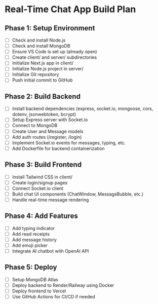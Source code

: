 # Real-Time Chat App Build Plan

## Phase 1: Setup Environment
- [ ] Check and install Node.js
- [ ] Check and install MongoDB
- [ ] Ensure VS Code is set up (already open)
- [ ] Create client/ and server/ subdirectories
- [ ] Initialize Next.js app in client/
- [ ] Initialize Node.js project in server/
- [ ] Initialize Git repository
- [ ] Push initial commit to GitHub

## Phase 2: Build Backend
- [ ] Install backend dependencies (express, socket.io, mongoose, cors, dotenv, jsonwebtoken, bcrypt)
- [ ] Setup Express server with Socket.io
- [ ] Connect to MongoDB
- [ ] Create User and Message models
- [ ] Add auth routes (/register, /login)
- [ ] Implement Socket.io events for messages, typing, etc.
- [ ] Add Dockerfile for backend containerization

## Phase 3: Build Frontend
- [ ] Install Tailwind CSS in client/
- [ ] Create login/signup pages
- [ ] Connect Socket.io client
- [ ] Build chat UI components (ChatWindow, MessageBubble, etc.)
- [ ] Handle real-time message rendering

## Phase 4: Add Features
- [ ] Add typing indicator
- [ ] Add read receipts
- [ ] Add message history
- [ ] Add emoji picker
- [ ] Integrate AI chatbot with OpenAI API

## Phase 5: Deploy
- [ ] Setup MongoDB Atlas
- [ ] Deploy backend to Render/Railway using Docker
- [ ] Deploy frontend to Vercel
- [ ] Use GitHub Actions for CI/CD if needed
